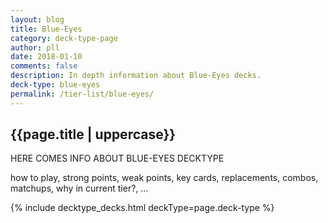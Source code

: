 ```yaml
---
layout: blog
title: Blue-Eyes
category: deck-type-page
author: pll
date: 2018-01-10
comments: false
description: In depth information about Blue-Eyes decks.
deck-type: blue-eyes
permalink: /tier-list/blue-eyes/
---
```


<div class="section">
    <h2>{{page.title | uppercase}}</h2>
    <p>HERE COMES INFO ABOUT BLUE-EYES DECKTYPE</p>
    <p>how to play, strong points, weak points, key cards, replacements, combos, matchups, why in current tier?, ...</p>
</div>

{% include decktype_decks.html deckType=page.deck-type %}